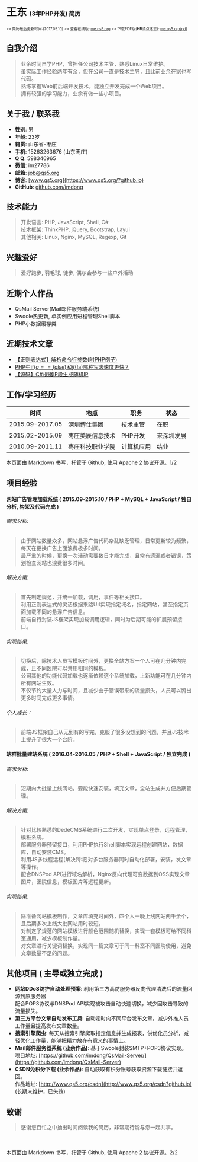 # 王东 <span style="font-size: initial;">(3年PHP开发) 简历</span>

<span style="font-size: x-small;"> >> 简历最后更新时间:(2017.05.10) >> 查看在线版: [me.qs5.org](https://me.qs5.org/) >> 下载PDF版(<b>HR</b>请点这里): [me.qs5.org/pdf](https://me.qs5.org/pdf?github.io "请下载/打印此份")</span>

## 自我介绍

> 业余时间自学PHP，曾担任公司技术主管，熟悉Linux日常维护。  
> 虽实际工作经验两年有余，但在公司一直是技术主导，且此前业余在家也写代码。  
> 熟练掌握Web前后端开发技术，能独立开发完成一个Web项目。  
> 拥有较强的学习能力，业余有做一些小项目。

## 关于我 / 联系我

+ **性别**: 男
+ **年龄**: 23岁
+ **籍贯**: 山东省-枣庄
+ **手机**: 15263263676 (山东枣庄)
+ **Q  Q**: 598346965
+ **微信**: im27786
+ **邮箱**: [job@qs5.org](mailto://job@qs5.org)
+ **博客**: [www.qs5.org](https://www.qs5.org/?github.io)
+ **GitHub**: [github.com/imdong](https://github.com/imdong)

## 技术能力

> 开发语言: PHP, JavaScript, Shell, C#  
> 技术框架: ThinkPHP, jQuery, Bootstrap, Layui  
> 其他相关: Linux, Nginx, MySQL, Regexp, Git  

## 兴趣爱好

> 爱好跑步, 羽毛球, 徒步, 偶尔会参与一些户外活动

## 近期个人作品
+ QsMail Server(Mail邮件服务端系统)
+ Swoole热更新, 单实例应用进程管理Shell脚本
+ PHP小数据缓存类

## 近期技术文章
+ [【正则表达式】解析命令行参数(附PHP例子)](https://www.qs5.org/Post/651.html?github.io)
+ [PHP中if($a==false)和if(!$a)哪种写法速度更快？](https://www.qs5.org/Post/637.html?github.io)
+ [【源码】C#根据IP段生成随机IP](https://www.qs5.org/Post/633.html?github.io)

## 工作/学习经历

|时间|地点|职务|状态|
|----|----|----|----|
|2015.09-2017.05|深圳博仕集团|技术主管|在职|
|2015.02-2015.09|枣庄美辰信息技术|PHP开发|来深圳发展|
|2010.09-2011.11|枣庄科技职业学院|计算机应用|结业|

<p class="page_number">本页面由 Markdown 书写，托管于 Github, 使用 Apache 2 协议开源。<span>1/2</span></p>

## 项目经验

#### 网站广告管理加载系统 ( 2015.09-2015.10 / PHP + MySQL + JavaScript / 独自分析, 构架及代码完成 )

###### 需求分析:

> 由于网站数量众多，网站悬浮广告代码杂乱缺乏管理，日常更新较为频繁，每天在更换广告上面浪费极多时间。  
> 最严重的时候，更换一次活动需要数日才能完成，且常有遗漏或者错误，策划检查网站也浪费很多时间。  

###### 解决方案:

> 首先制定规范，并统一加载，调用，事件等相关接口。  
> 利用正则表达式的灵活根据来路Url实现指定域名，指定网站，甚至指定页面加载不同的悬浮广告信息。  
> 前端自行封装JS框架实现加载调用逻辑，同时为后期可能的扩展预留接口。  

###### 实现结果:

> 切换后，除技术人员写模板时间外，更换全站方案一个人可在几分钟内完成，且不同医院可以共用相同的模板。  
> 公司其他的功能代码加载也逐渐依赖这个系统加载，上新功能可在几分钟内所有网站生效。  
> 不仅节约大量人力与时间，且减少由于错误带来的流量损失，人员可以腾出更多时间完成更多事情。  

###### 个人成长：

> 前端JS框架自己从无到有的写完，克服了很多没想到的问题，并且JS技术上提升了很大一个台阶。

#### 站群批量建站系统  ( 2016.04-2016.05 / PHP + Shell + JavaScript / 独立完成 )

###### 需求分析:

> 短期内大批量上线网站，要能快速安装，填充文章，全站生成并方便后期管理。

###### 解决方案:

> 针对比较熟悉的DedeCMS系统进行二次开发，实现单点登录，远程管理，模板系统。  
> 部署服务器预留接口，利用PHP执行Shell脚本实现远程创建网站，数据库，自动安装CMS。  
> 利用JS多线程远程(解决跨域)对多台服务器同时自动化部署，安装，发文章等操作。  
> 配合DNSPod API进行域名解析，Nginx反向代理可变数据到OSS实现文章图片，医院信息，模板图片等远程更新。  

###### 实现结果:

> 除准备网站模板制作，文章库填充时间外，四个人一晚上线网站两千余个，且后期多次上线大批网站用时较短。  
> 对制定了规范的网站模板进行颜色范围随机替换，实现一套模板可给不同科室通用，减少模板制作量。  
> 对文章进行关键词替换，实现同一篇文章可于同一科室不同医院使用，避免文章数量不足的问题。

## 其他项目 ( 主导或独立完成 )

+ **网站DDoS防护自动处理预案**: 利用第三方高防服务器反向代理清洗后的流量回源到原服务器  
配合POP3协议与DNSPod API实现被攻击自动快速切换，减少因攻击导致的流量损失。
+ **第三方平台文章自动发布工具**: 自动定时向不同平台发布文章，减少外推人员工作量且提高发布文章数量。
+ **搜索引擎爬虫**: 每天从搜索引擎爬取指定信息并生成报表，供优化员分析，减轻优化工作量，能够把精力放在有意义的事情上。
+ **Mail邮件服务器系统 (业余作品)**: 基于Swoole封装SMTP+POP3协议实现。  
项目地址: [https://github.com/imdong/QsMail-Server/](https://github.com/imdong/QsMail-Server)
+ **CSDN免积分下载 (业余作品)**: 自动获取有积分账号获取资源下载链接并返回。  
作品地址: [http://www.qs5.org/csdn](http://www.qs5.org/csdn?github.io)  (长期未维护，已失效)

## 致谢

> 感谢您百忙之中抽出时间阅读我的简历，非常期待能与您一起共事。

　　
<!-- 修改页面 -->
<link href="/asset/print.css" rel="stylesheet"><script type="text/javascript" src="/asset/bottom.js"></script>
<!-- 统计代码 -->
<div style="display: none;">
    <script type="text/javascript">var cnzz_protocol = (("https:" == document.location.protocol) ? " https://" : " http://");document.write(unescape("%3Cspan id='cnzz_stat_icon_1261917467'%3E%3C/span%3E%3Cscript src='" + cnzz_protocol + "s4.cnzz.com/z_stat.php%3Fid%3D1261917467' type='text/javascript'%3E%3C/script%3E"));</script>
</div>
<p class="page_number page_number_end">本页面由 Markdown 书写，托管于 Github, 使用 Apache 2 协议开源。<span>2/2</span></p>
